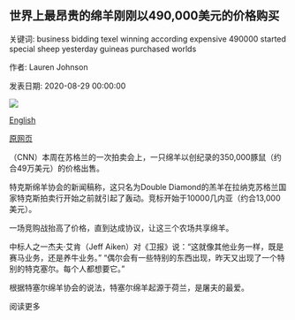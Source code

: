 ## 世界上最昂贵的绵羊刚刚以490,000美元的价格购买

关键词: business bidding texel winning according expensive 490000 started special sheep yesterday guineas purchased worlds

作者: Lauren Johnson

发表日期: 2020-08-29 00:00:00

![](https://cdn.cnn.com/cnnnext/dam/assets/200829155222-worlds-most-expensive-sheep-super-tease.jpg)

[English](The%20world%27s%20most%20expensive%20sheep%20has%20just%20been%20purchased%20for%20%24490%2C000.md)

[原网页](https://edition.cnn.com/2020/08/29/world/worlds-most-expensive-sheep-trnd/index.html)

（CNN）本周在苏格兰的一次拍卖会上，一只绵羊以创纪录的350,000豚鼠（约合49万美元）的价格出售。

特克斯绵羊协会的新闻稿称，这只名为Double Diamond的羔羊在拉纳克苏格兰国家特克斯拍卖行开始之前就引起了轰动。竞标开始于10000几内亚（约合13,000美元）。

一场竞购战抬高了价格，直到达成协议，让这三个农场共享绵羊。

中标人之一杰夫·艾肯（Jeff Aiken）对《卫报》说：“这就像其他业务一样，既是赛马业务，还是养牛业务。” “偶尔会有一些特别的东西出现，昨天又出现了一个特别的特克塞尔。每个人都想要它。”

根据特塞尔绵羊协会的说法，特塞尔绵羊起源于荷兰，是屠夫的最爱。

阅读更多